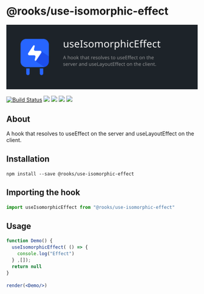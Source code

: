 # @rooks/use-isomorphic-effect

![TitleCard](/packages/isomorphic-effect/title-card.svg)

[![Build Status](https://travis-ci.org/imbhargav5/rooks.svg?branch=master)](https://travis-ci.org/imbhargav5/rooks) ![](https://img.shields.io/npm/v/@rooks/use-isomorphic-effect/latest.svg) ![](https://img.shields.io/npm/l/@rooks/use-isomorphic-effect.svg) ![](https://img.shields.io/bundlephobia/min/@rooks/use-isomorphic-effect.svg) ![](https://img.shields.io/david/imbhargav5/rooks.svg?path=packages%2Feffect-once-when)



## About
A hook that resolves to useEffect on the server and useLayoutEffect on the client.


[//]: # (Main)

## Installation

```
npm install --save @rooks/use-isomorphic-effect
```

## Importing the hook

```javascript
import useIsomorphicEffect from "@rooks/use-isomorphic-effect"
```

## Usage

```jsx
function Demo() {
  useIsomorphicEffect( () => {
    console.log("Effect")
  } ,[]);
  return null
}

render(<Demo/>)
```
